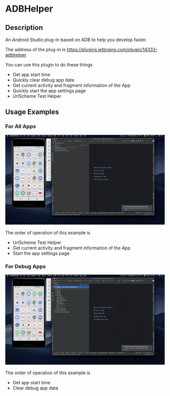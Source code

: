 # ADBHelper

## Description
An Android Studio plug-in based on ADB to help you develop faster.

The address of the plug-in is https://plugins.jetbrains.com/plugin/14333-adbhelper

You can use this plugin to do these things

- Get app start time
- Quickly clear debug app data
- Get current activity and fragment information of the App
- Quickly start the app settings page
- UrlScheme Test Helper

## Usage Examples

### For All Apps

![image](./image/all_app.gif)

The order of operation of this example is

- UrlScheme Test Helper
- Get current activity and fragment information of the App
- Start the app settings page

### For Debug Apps
![image](./image/debug_app.gif)

The order of operation of this example is

- Get app start time
- Clear debug app data

